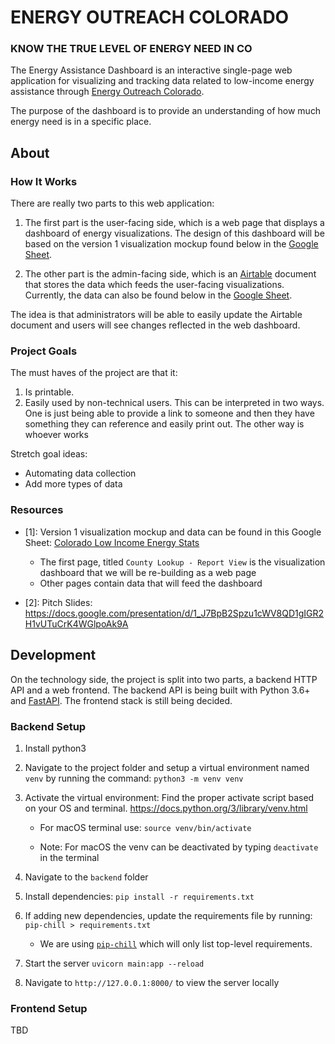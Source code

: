 # ENERGY OUTREACH COLORADO
### KNOW THE TRUE LEVEL OF ENERGY NEED IN CO

The Energy Assistance Dashboard is an interactive single-page web
application for visualizing and tracking data related to low-income
energy assistance through [Energy Outreach Colorado](https://www.energyoutreach.org/).

The purpose of the dashboard is to provide an understanding of how
much energy need is in a specific place.

## About
### How It Works
There are really two parts to this web application:

1. The first part is the user-facing side, which is a web page that
   displays a dashboard of energy visualizations. The design of this
   dashboard will be based on the version 1 visualization mockup
   found below in the [Google Sheet](#resources).

2. The other part is the admin-facing side, which is an
   [Airtable](https://airtable.com) document that stores the data
   which feeds the user-facing visualizations. Currently, the data
   can also be found below in the [Google Sheet](#resources).

The idea is that administrators will be able to easily update
the Airtable document and users will see changes reflected in the web
dashboard.

### Project Goals
The must haves of the project are that it:

1. Is printable.
2. Easily used by non-technical users. This can be interpreted in two ways. One is just being able to provide a link to someone and then they have something they can reference and easily print out. The other way is whoever works

Stretch goal ideas:
* Automating data collection
* Add more types of data

### Resources

- [1]: Version 1 visualization mockup and data can be found in this
  Google Sheet: [Colorado Low Income Energy Stats](https://docs.google.com/spreadsheets/u/3/d/1e6nSz5Mw8kloFNkSN-xi2IjnSP_pclgJy7U1C1fBx68/edit?usp=sharing)
  - The first page, titled `County Lookup - Report View` is the
    visualization dashboard that we will be re-building as a web page
  - Other pages contain data that will feed the dashboard

- [2]: Pitch Slides: https://docs.google.com/presentation/d/1_J7BpB2Spzu1cWV8QD1gIGR2H1vUTuCrK4WGlpoAk9A

## Development
On the technology side, the project is split into two parts, a backend
HTTP API and a web frontend. The backend API is being built with
Python 3.6+ and [FastAPI](https://fastapi.tiangolo.com/). The
frontend stack is still being decided.

### Backend Setup
1. Install python3

2. Navigate to the project folder and setup a virtual environment named `venv` by running the command:
`python3 -m venv venv`

3. Activate the virtual environment:
Find the proper activate script based on your OS and terminal.  https://docs.python.org/3/library/venv.html

   - For macOS terminal use: `source venv/bin/activate`

   - Note: For macOS the venv can be deactivated by typing `deactivate` in the terminal

4. Navigate to the `backend` folder

5. Install dependencies:
`pip install -r requirements.txt`

6. If adding new dependencies, update the requirements file by running:
`pip-chill > requirements.txt`

   - We are using [`pip-chill`](https://pypi.org/project/pip-chill/) which will only list top-level requirements.

7. Start the server
`uvicorn main:app --reload`

8. Navigate to `http://127.0.0.1:8000/` to view the server locally

### Frontend Setup
TBD
